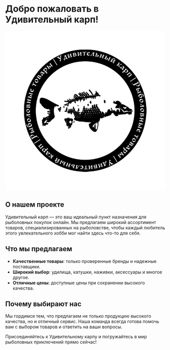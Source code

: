 # Добро пожаловать в Удивительный карп!

![Удивительный карп](images/logo.png)

## О нашем проекте

Удивительный карп — это ваш идеальный пункт назначения для рыболовных покупок онлайн. Мы предлагаем широкий ассортимент товаров, специализированных на рыболовстве, чтобы каждый любитель этого увлекательного хобби мог найти здесь что-то для себя.

## Что мы предлагаем

- **Качественные товары**: только проверенные бренды и надежные поставщики.
- **Широкий выбор**: удилища, катушки, наживки, аксессуары и многое другое.
- **Отличные цены**: доступные цены при сохранении высокого качества.

## Почему выбирают нас

Мы гордимся тем, что предлагаем не только продукцию высокого качества, но и отличный сервис. Наша команда всегда готова помочь вам с выбором товаров и ответить на ваши вопросы.

Присоединяйтесь к Удивительному карпу и погружайтесь в мир рыболовных приключений прямо сейчас!
